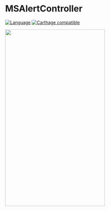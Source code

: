 # MSAlertController
[![Language](https://img.shields.io/badge/Swift-4-orange.svg)]()
[![Carthage compatible](https://img.shields.io/badge/Carthage-compatible-4BC51D.svg?style=flat)](https://github.com/Carthage/Carthage)

<img src="https://user-images.githubusercontent.com/757725/38765448-45346482-3fdf-11e8-8166-809cec40dfd3.gif" width="320" height="568">
